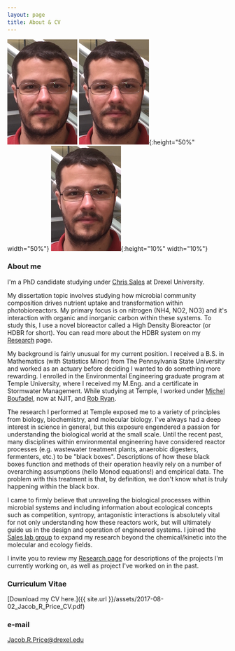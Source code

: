 ```yaml
---
layout: page
title: About & CV
---
```

![Jake](/assets/IMG_1656_cropped_resized.JPG)
![Jake](/assets/IMG_1656_cropped_resized.JPG){:height="50%" width="50%"}
![Jake](/assets/IMG_1656_cropped_resized.JPG){:height="10%" width="10%"}

### About me
I'm a PhD candidate studying under [Chris Sales](http://microbes.cae.drexel.edu/) at Drexel University.  

My dissertation topic involves studying how microbial community composition drives nutrient uptake and transformation within photobioreactors. My primary focus is on nitrogen (NH4, NO2, NO3) and it's interaction with organic and inorganic carbon within these systems. To study this, I use a novel bioreactor called a High Density Bioreactor (or HDBR for short). You can read more about the HDBR system on my [Research](/1-Research.md) page. 

My background is fairly unusual for my current position. I received a B.S. in Mathematics (with Statistics Minor) from The Pennsylvania State University and worked as an actuary before deciding I wanted to do something more rewarding. I enrolled in the Environmental Engineering graduate program at Temple University, where I received my M.Eng. and a certificate in Stormwater Management. While studying at Temple, I worked under [Michel Boufadel](https://civil.njit.edu/people/boufadel.php), now at NJIT, and [Rob Ryan](https://engineering.temple.edu/person/ryan-robert-j). 

The research I performed at Temple exposed me to a variety of principles from biology, biochemistry, and molecular biology. I've always had a deep interest in science in general, but this exposure engendered a passion for understanding the biological world at the small scale. Until the recent past, many disciplines within environmental engineering have considered reactor processes (e.g. wastewater treatment plants, anaerobic digesters, fermenters, etc.) to be "black boxes". Descriptions of how these black boxes function and methods of their operation heavily rely on a number of overarching assumptions (hello Monod equations!) and empirical data. The problem with this treatment is that, by definition, we don't know what is truly happening within the black box. 

I came to firmly believe that unraveling the biological processes within microbial systems and including information about ecological concepts such as competition, syntropy, antagonistic interactions is absolutely vital for not only understanding how these reactors work, but will ultimately guide us in the design and operation of engineered systems. I joined the [Sales lab group](http://microbes.cae.drexel.edu/) to expand my research beyond the chemical/kinetic into the molecular and ecology fields. 

I invite you to review my [Research page](/1-Research.md) for descriptions of the projects I'm currently working on, as well as project I've worked on in the past. 

### Curriculum Vitae
[Download my CV here.]({{ site.url }}/assets/2017-08-02_Jacob_R_Price_CV.pdf)

### e-mail
Jacob.R.Price@drexel.edu

